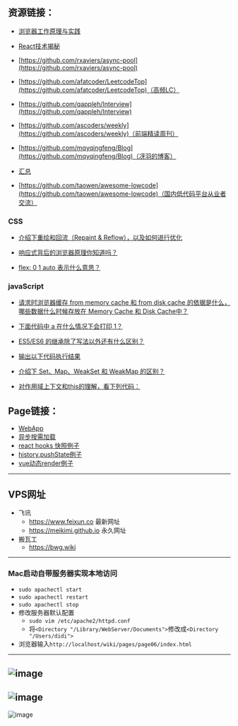 ## 资源链接：

- [浏览器工作原理与实践](https://blog.poetries.top/browser-working-principle/)
- [React技术揭秘](https://react.iamkasong.com/#%E5%AF%BC%E5%AD%A6%E8%A7%86%E9%A2%91)

- [https://github.com/rxaviers/async-pool](https://github.com/rxaviers/async-pool)

- [https://github.com/afatcoder/LeetcodeTop](https://github.com/afatcoder/LeetcodeTop)（高频LC）

- [https://github.com/qappleh/Interview](https://github.com/qappleh/Interview)

- [https://github.com/ascoders/weekly](https://github.com/ascoders/weekly)（前端精读周刊）

- [https://github.com/mqyqingfeng/Blog](https://github.com/mqyqingfeng/Blog)（冴羽的博客）

- [汇总](https://mp.weixin.qq.com/mp/appmsgalbum?__biz=MzA4MDg4NDczMQ==&action=getalbum&album_id=1790586969761103872#wechat_redirect)

- [https://github.com/taowen/awesome-lowcode](https://github.com/taowen/awesome-lowcode)（国内低代码平台从业者交流）

### CSS

- [介绍下重绘和回流（Repaint & Reflow），以及如何进行优化](https://github.com/qappleh/Web-Daily-Question/issues/26)

- [响应式背后的浏览器原理你知道吗？](https://github.com/qappleh/Web-Daily-Question/issues/205)

- [flex: 0 1 auto 表示什么意思？](https://github.com/qappleh/Web-Daily-Question/issues/222)


### javaScript

- [请求时浏览器缓存 from memory cache 和 from disk cache 的依据是什么，哪些数据什么时候存放在 Memory Cache 和 Disk Cache中？](https://github.com/qappleh/Web-Daily-Question/issues/14)

- [下面代码中 a 在什么情况下会打印 1？](https://github.com/qappleh/Web-Daily-Question/issues/15)

- [ES5/ES6 的继承除了写法以外还有什么区别？](https://github.com/qappleh/Web-Daily-Question/issues/24)

- [输出以下代码执行结果](https://github.com/qappleh/Web-Daily-Question/issues/28)

- [介绍下 Set、Map、WeakSet 和 WeakMap 的区别？](https://github.com/qappleh/Web-Daily-Question/issues/33)

- [对作用域上下文和this的理解，看下列代码：](https://github.com/qappleh/Web-Daily-Question/issues/58)


## Page链接：
- [WebApp](https://luoxupan.github.io/wiki/pages/webapp/index.html)
- [异步按需加载](https://luoxupan.github.io/wiki/pages/page02/index.html)
- [react hooks 快照例子](https://luoxupan.github.io/wiki/pages/page05/index.html)
- [history.pushState例子](https://luoxupan.github.io/wiki/pages/page06/index.html)
- [vue动态render例子](https://luoxupan.github.io/wiki/pages/vue-render/index.html)

---

## VPS网址
- 飞讯
  - https://www.feixun.co 最新网址
  - https://meikimi.github.io  永久网址
- 搬瓦工
  - https://bwg.wiki

---

### Mac启动自带服务器实现本地访问
- `sudo apachectl start`
- `sudo apachectl restart`
- `sudo apachectl stop`
- 修改服务器默认配置
  - `sudo vim /etc/apache2/httpd.conf`
  - 将`<Directory "/Library/WebServer/Documents">`修改成`<Directory "/Users/didi">`
- 浏览器输入`http://localhost/wiki/pages/page06/index.html`

---

![image](https://luoxupan.github.io/img/HTML_CSS_01.jpeg)
---
![image](https://luoxupan.github.io/img/Javascript_01.jpeg)
---
![image](https://luoxupan.github.io/img/algorithms_01.jpeg)

